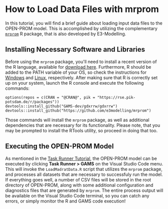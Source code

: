 # How to Load Data Files with mrprom
In this tutorial, you will find a brief guide about loading input data files to the OPEN-PROM model. This is accomplished by utilizing the complementary [`mrprom`](https://github.com/e3modelling/mrprom) R package, that is also developed by E3-Modelling.

## Installing Necessary Software and Libraries
Before using the `mrprom` package, you'll need to install a recent version of the R language, available for [download here](https://www.r-project.org/). Furthermore, R should be added to the PATH variable of your OS, so check the instructions for [Windows](https://www.bbminfo.com/r/r-programming-environment-setup.php) and [Linux](https://www.digitalocean.com/community/tutorials/how-to-view-and-update-the-linux-path-environment-variable), respectively. After making sure that R is correctly set up on your system, launch the R console and execute the following commands:

```
options(repos = c(CRAN = "@CRAN@", pik = "https://rse.pik-potsdam.de/r/packages"))
devtools::install_github("GAMS-dev/gdxrrw/gdxrrw")
devtools::install_github("https://github.com/e3modelling/mrprom")
```

Those commands will install the `mrprom` package, as well as additional dependencies that are necessary for its functionality. Please note, that you may be prompted to install the RTools utility, so proceed in doing that too.

## Executing the OPEN-PROM Model 
As mentioned in the [Task Runner Tutorial](https://github.com/e3modelling/OPEN-PROM/Tutorials/VS-code-Task-Runner-Tutorial), the OPEN-PROM model can be executed by clicking **Task Runner > GAMS** on the Visual Studio Code menu. This will invoke the `LoadMadratData.R` script that utilizes the `mrprom` package, and processes all datasets that are necessary to successfuly run the model. If everything goes well, a number of CSV files will be stored in the root directory of OPEN-PROM, along with some additional configuration and diagnostics files that are generated by `mrprom`. The entire process output will be available on the Visual Studio Code terminal, so you can catch any errors, or simply monitor the R and GAMS code execution!

